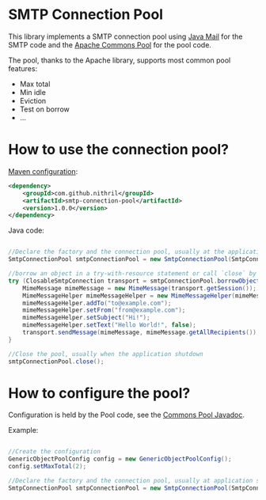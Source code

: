 # SMTP Connection Pool

This library implements a SMTP connection pool using [Java Mail](https://java.net/projects/javamail/pages/Home) for the SMTP code and the 
[Apache Commons Pool](https://commons.apache.org/proper/commons-pool/) for the pool code.

The pool, thanks to the Apache library, supports most common pool features:

- Max total
- Min idle
- Eviction
- Test on borrow
- ...

 
 
# How to use the connection pool?

[Maven configuration](http://search.maven.org/#artifactdetails|com.github.nithril|smtp-connection-pool|1.0.0|jar):
```xml
<dependency>
    <groupId>com.github.nithril</groupId>
    <artifactId>smtp-connection-pool</artifactId>
    <version>1.0.0</version>
</dependency>
```


Java code:
```java

//Declare the factory and the connection pool, usually at the application startup
SmtpConnectionPool smtpConnectionPool = new SmtpConnectionPool(SmtpConnectionFactoryBuilder.newSmtpBuilder().build());

//borrow an object in a try-with-resource statement or call `close` by yourself
try (ClosableSmtpConnection transport = smtpConnectionPool.borrowObject()) {
    MimeMessage mimeMessage = new MimeMessage(transport.getSession());
    MimeMessageHelper mimeMessageHelper = new MimeMessageHelper(mimeMessage, false);
    mimeMessageHelper.addTo("to@example.com");
    mimeMessageHelper.setFrom("from@example.com");
    mimeMessageHelper.setSubject("Hi!");
    mimeMessageHelper.setText("Hello World!", false);
    transport.sendMessage(mimeMessage, mimeMessage.getAllRecipients());
}

//Close the pool, usually when the application shutdown
smtpConnectionPool.close();

```

# How to configure the pool?

Configuration is held by the Pool code, see the [Commons Pool Javadoc](https://commons.apache.org/proper/commons-pool/api-2.3/index.html). 

Example:
```java

//Create the configuration
GenericObjectPoolConfig config = new GenericObjectPoolConfig();
config.setMaxTotal(2);

//Declare the factory and the connection pool, usually at application startup
SmtpConnectionPool smtpConnectionPool = new SmtpConnectionPool(SmtpConnectionFactoryBuilder.newSmtpBuilder().build(), config);

```

